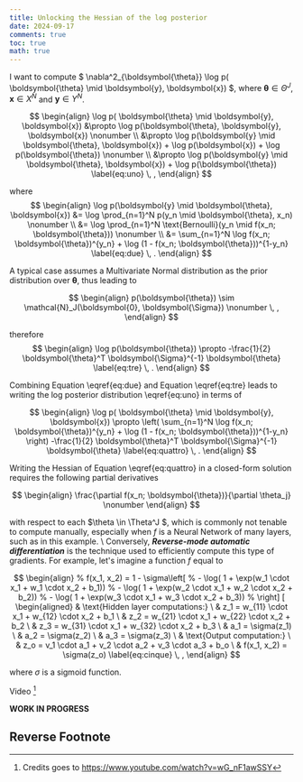```yaml
---
title: Unlocking the Hessian of the log posterior
date: 2024-09-17
comments: true
toc: true
math: true
---
```


I want to compute $ \nabla^2_{\boldsymbol{\theta}} \log p( \boldsymbol{\theta} \mid \boldsymbol{y}, \boldsymbol{x}) $, where $\boldsymbol{\theta} \in \Theta^J$, $\boldsymbol{x} \in X^N$ and $\boldsymbol{y} \in Y^N$. 

$$
\begin{align}
  \log p( \boldsymbol{\theta} \mid \boldsymbol{y}, \boldsymbol{x}) 
  &\propto \log p(\boldsymbol{\theta}, \boldsymbol{y}, \boldsymbol{x}) \nonumber \\
  &\propto \log p(\boldsymbol{y} \mid \boldsymbol{\theta}, \boldsymbol{x}) + \log p(\boldsymbol{x}) + \log p(\boldsymbol{\theta}) \nonumber \\
  &\propto \log p(\boldsymbol{y} \mid \boldsymbol{\theta}, \boldsymbol{x}) + \log p(\boldsymbol{\theta}) \label{eq:uno} \, , 
\end{align}
$$

where
$$
\begin{align}
\log p(\boldsymbol{y} \mid \boldsymbol{\theta}, \boldsymbol{x})
&= \log \prod_{n=1}^N p(y_n \mid \boldsymbol{\theta}, x_n) \nonumber \\
&= \log \prod_{n=1}^N \text{Bernoulli}(y_n \mid f(x_n; \boldsymbol{\theta})) \nonumber \\ 
&= \sum_{n=1}^N \log f(x_n; \boldsymbol{\theta})^{y_n} + \log (1 - f(x_n; \boldsymbol{\theta}))^{1-y_n} \label{eq:due} \, .
\end{align}
$$

A typical case assumes a Multivariate Normal distribution as the prior distribution over $\boldsymbol{\theta}$, thus leading to

$$
\begin{align}
p(\boldsymbol{\theta}) \sim \mathcal{N}_J(\boldsymbol{0}, \boldsymbol{\Sigma}) \nonumber \, ,
\end{align}
$$

therefore
$$
\begin{align}
\log p(\boldsymbol{\theta}) \propto -\frac{1}{2} \boldsymbol{\theta}^T \boldsymbol{\Sigma}^{-1}  \boldsymbol{\theta} \label{eq:tre} \, .
\end{align}
$$

Combining Equation \eqref{eq:due} and Equation \eqref{eq:tre} leads to writing the log posterior distribution \eqref{eq:uno} in terms of

$$
\begin{align}
\log p( \boldsymbol{\theta} \mid \boldsymbol{y}, \boldsymbol{x}) \propto \left( \sum_{n=1}^N \log f(x_n; \boldsymbol{\theta})^{y_n} + \log (1 - f(x_n; \boldsymbol{\theta}))^{1-y_n} \right) -\frac{1}{2} \boldsymbol{\theta}^T \boldsymbol{\Sigma}^{-1}  \boldsymbol{\theta} 
\label{eq:quattro} \, .
\end{align}
$$

Writing the Hessian of Equation \eqref{eq:quattro} in a closed-form solution requires the following partial derivatives

$$
\begin{align}
\frac{\partial f(x_n; \boldsymbol{\theta})}{\partial \theta_j} \nonumber
\end{align}
$$

with respect to each $\theta \in \Theta^J $, which is commonly not tenable to compute manually, especially when $f$ is a Neural Network of many layers, such as in this example. \\
Conversely, ***Reverse-mode automatic differentiation*** is the technique used to efficiently compute this type of gradients. For example, let's imagine a function $f$ equal to

$$
\begin{align}
% f(x_1, x_2) = 1 -  \sigma\left[ 
%   - \log( 1 + \exp(w_1 \cdot x_1 + w_1 \cdot x_2 + b_1)) 
%   - \log( 1 + \exp(w_2 \cdot x_1 + w_2 \cdot x_2 + b_2))
%   - \log( 1 + \exp(w_3 \cdot x_1 + w_3 \cdot x_2 + b_3))
% \right]   
[ \begin{aligned} & \text{Hidden layer computations:} \ & z_1 = w_{11} \cdot x_1 + w_{12} \cdot x_2 + b_1 \ & z_2 = w_{21} \cdot x_1 + w_{22} \cdot x_2 + b_2 \ & z_3 = w_{31} \cdot x_1 + w_{32} \cdot x_2 + b_3 \ & a_1 = \sigma(z_1) \ & a_2 = \sigma(z_2) \ & a_3 = \sigma(z_3) \ & \text{Output computation:} \ & z_o = v_1 \cdot a_1 + v_2 \cdot a_2 + v_3 \cdot a_3 + b_o \ & f(x_1, x_2) = \sigma(z_o)
\label{eq:cinque} \, , 
\end{align}
$$

where $\sigma$ is a sigmoid function. 


Video [^1]

**WORK IN PROGRESS**

## Reverse Footnote

[^1]: Credits goes to <https://www.youtube.com/watch?v=wG_nF1awSSY>

